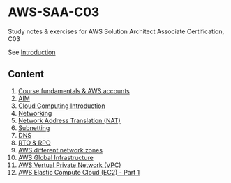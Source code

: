 # AWS-SAA-C03
Study notes &amp; exercises for AWS Solution Architect Associate Certification, C03

See [Introduction](./00-introduction.md)

## Content
 1. [Course fundamentals & AWS accounts](./01-course-fundamentals-and-aws-accounts.md)
 2. [AIM](./02-iam.md)
 3. [Cloud Computing Introduction](./03-cloud-computing-introduction.md)
 4. [Networking](./04-networking.md)
 5. [Network Address Translation (NAT)](./05-nat.md)
 6. [Subnetting](./06-subnetting.md)
 7. [DNS](./07-dns.md)
 8. [RTO & RPO](./08-rpo-rto.md)
 9. [AWS different network zones](./09-aws-different-network-zones.md)
 10. [AWS Global Infrastructure](./10-aws-global-infrastructure.md)
 11. [AWS Vertual Private Network (VPC)](./11-aws-vpc.md)
 12. [AWS Elastic Compute Cloud (EC2) - Part 1](./12-ec2-part1.md)
